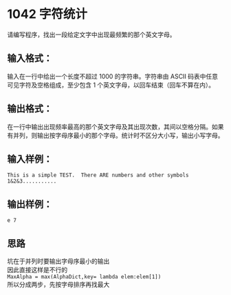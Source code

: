 # 1042 字符统计
 请编写程序，找出一段给定文字中出现最频繁的那个英文字母。

## 输入格式：
输入在一行中给出一个长度不超过 1000 的字符串。字符串由 ASCII 码表中任意可见字符及空格组成，至少包含 1 个英文字母，以回车结束（回车不算在内）。

## 输出格式：
在一行中输出出现频率最高的那个英文字母及其出现次数，其间以空格分隔。如果有并列，则输出按字母序最小的那个字母。统计时不区分大小写，输出小写字母。

## 输入样例：
`This is a simple TEST.  There ARE numbers and other symbols 1&2&3...........`

## 输出样例：
`e 7`

## 思路
坑在于并列时要输出字母序最小的输出  
因此直接这样是不行的   
`MaxAlpha = max(AlphaDict,key= lambda elem:elem[1])`  
所以分成两步，先按字母排序再找最大